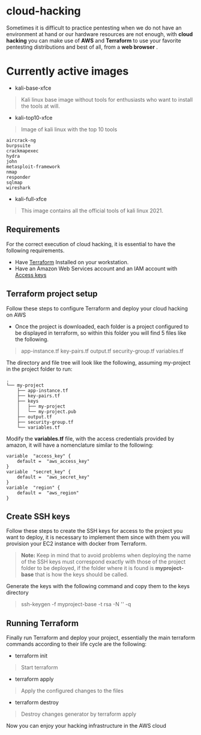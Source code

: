 # cloud-hacking
Sometimes it is difficult to practice pentesting when we do not have an environment at hand or our hardware resources are not enough, with **cloud hacking** you can make use of **AWS** and **Terraform** to use your favorite pentesting distributions and best of all, from a **web browser** .

# Currently active images
- kali-base-xfce
> Kali linux base image without tools for enthusiasts who want to install the tools at will.
- kali-top10-xfce
> Image of kali linux with the top 10 tools
```
aircrack-ng
burpsuite
crackmapexec
hydra
john
metasploit-framework
nmap
responder
sqlmap
wireshark
```
- kali-full-xfce
> This image contains all the official tools of kali linux 2021.

## Requirements
For the correct execution of cloud hacking, it is essential to have the following requirements.

- Have [Terraform](https://learn.hashicorp.com/tutorials/terraform/install-cli) Installed on your workstation.
- Have an Amazon Web Services account and an IAM account with [Access keys ](https://aws.amazon.com/es/premiumsupport/knowledge-center/create-access-key/)

## Terraform project setup
Follow these steps to configure Terraform and deploy your cloud hacking on AWS
- Once the project is downloaded, each folder is a project configured to be displayed in terraform, so within this folder you will find 5 files like the following.
> app-instance.tf
> key-pairs.tf
> output.tf
> security-group.tf
> variables.tf

The directory and file tree will look like the following, assuming my-project in the project folder to run:
```
.
└── my-project
    ├── app-instance.tf
    ├── key-pairs.tf
    ├── keys
    │   ├── my-project
    │   └── my-project.pub
    ├── output.tf
    ├── security-group.tf
    └── variables.tf
```

Modify the **variables.tf** file, with the access credentials provided by amazon, it will have a nomenclature similar to the following:
```
variable  "access_key" {
	default =  "aws_access_key" 
}
variable  "secret_key" {
	default =  "aws_secret_key" 
}
variable  "region" {
	default =  "aws_region" 
}
```
## Create SSH keys
Follow these steps to create the SSH keys for access to the project you want to deploy, it is necessary to implement them since with them you will provision your EC2 instance with docker from Terraform.

> **Note:** Keep in mind that to avoid problems when deploying the name of the SSH keys must correspond exactly with those of the project folder to be deployed, if the folder where it is found is **myproject-base** that is how the keys should be called.

Generate the keys with the following command and copy them to the keys directory
> ssh-keygen -f myproject-base -t rsa -N '' -q

## Running Terraform
Finally run Terraform and deploy your project, essentially the main terraform commands according to their life cycle are the following:
- terraform init
> Start terraform
- terraform apply
> Apply the configured changes to the files
- terraform destroy
> Destroy changes generator by terraform apply

Now you can enjoy your hacking infrastructure in the AWS cloud
